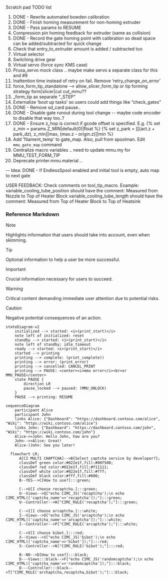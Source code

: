 Scratch pad TODO list
1. DONE - Rewrite automated bowden calibration
2. DONE - Finish homing measurement for non-homing extruder
3. DONE - Pass params to RESUME
4. Compression pin homing feedback for extruder (same as collision)
5. DONE - Record the gate homing point with calibration so dead space can be added/subtracted for quick change
6. Check that entry_to_extruder amount is added / subtracted too
7. Virtual selector
8. Switching drive gear
9. Virtual servo (force sync KMS case)
10. Prusa_servo mock class .. maybe make servo a separate class for this and #9
11. Inattention time instead of retry on fail. Remove ‘retry_change_on_error’
12. force_form_tip_standalone —> allow_slicer_form_tip or tip forming strategy form|slicer|cut cut_mmu??
13. _form_tip as separate “_STEP”
14. Externalize ‘boot up tasks’ so users could add things like “check_gates”
15. DONE - Remove sd_card pause..
16. DONE - Disable gate runout during tool change -- maybe code encoder to disable that way too..?
17. DONE - Ensure z_hop is correct if gcode offset is specified. E.g.
     {% set z_min = params.Z_MIN|default(0)|float %}
     {% set z_park = [[(act.z + park_dz), z_min]|max, (max.z - origin.z)]|min %}
18. Add 'filament_temp' to gate_map.  Also, pull from spoolman. Edit `mmu_gate_map` command
19. Centralize macro variables .. need to update mmu.my for MMU_TEST_FORM_TIP
20. Deprecate printer.mmu.material ..

--
Idea: DONE - If EndlessSpool enabled and initial tool is empty, auto map to next gate

USER FEEDBACK:
Check comments on tool_tip_macro.  Example:
variable_cooling_tube_position should have the comment: Measured from Nozzle to Top of Heater Block
variable_cooling_tube_length should have the comment: Measured from Top of Heater Block to Top of Heatsink

### Reference Markdown

> [!NOTE]  
> Highlights information that users should take into account, even when skimming.

> [!TIP]
> Optional information to help a user be more successful.

> [!IMPORTANT]  
> Crucial information necessary for users to succeed.

> [!WARNING]  
> Critical content demanding immediate user attention due to potential risks.

> [!CAUTION]
> Negative potential consequences of an action.


```mermaid
stateDiagram-v2
    initialized --> started: <i>(print_start)</i>
    note left of initialized: reset
    standby --> started: <i>(print_start)</i>
    note left of standby: idle_timeout
    ready --> started: <i>(print_start)</i>
    started --> printing
    printing --> complete: (print_complete))
    printing --> error: (print_error)
    printing --> cancelled: CANCEL_PRINT
    printing --> PAUSE: <center><i>mmu error</i><br>or MMU_PAUSE</center>
    state PAUSE {
        direction LR
        pause_locked --> paused: (MMU_UNLOCK)
    }
    PAUSE --> printing: RESUME
```

```mermaid
sequenceDiagram
    participant Alice
    participant John
    links Alice: {"Dashboard": "https://dashboard.contoso.com/alice", "Wiki": "https://wiki.contoso.com/alice"}
    links John: {"Dashboard": "https://dashboard.contoso.com/john", "Wiki": "https://wiki.contoso.com/john"}
    Alice->>John: Hello John, how are you?
    John-->>Alice: Great!
    Alice-)John: See you later!
```

```mermaid
  flowchart LR;
      A[CI MULTI CHAPTCHA]-->B{Select captcha service by developer?};
      classDef green color:#022e1f,fill:#00f500;
      classDef red color:#022e1f,fill:#f11111;
      classDef white color:#022e1f,fill:#fff;
      classDef black color:#fff,fill:#000;
      B--YES-->C[How to use?]:::green;
      
      C-->U[I choose recaptcha.]:::green;
      U--Views-->Q["echo CIMC_JS('recaptcha');\n echo CIMC_HTML(['captcha_name'=>'recaptcha']);"]:::green;
      U--Controller-->W["CIMC_RULE('recaptcha');"]:::green;
      
      C-->I[I choose arcaptcha.]:::white;
      I--Views-->O["echo CIMC_JS('arcaptcha');\n echo CIMC_HTML(['captcha_name'=>'arcaptcha']);"]:::white;
      I--Controller-->P["CIMC_RULE('arcaptcha');"]:::white;
      
      C-->X[I choose bibot.]:::red;
      X--Views-->V["echo CIMC_JS('bibot');\n echo CIMC_HTML(['captcha_name'=>'bibot']);"]:::red;
      X--Controller-->N["CIMC_RULE('bibot');"]:::red;
      
      B--NO-->D[How to use?]:::black;
      D---Views:::black-->F["echo CIMC_JS('randomcaptcha');\n echo CIMC_HTML(['captcha_name'=>'randomcaptcha']);"]:::black; 
      D---Controller:::black-->T["CIMC_RULE('archaptcha,recaptcha,bibot');"]:::black;
```
